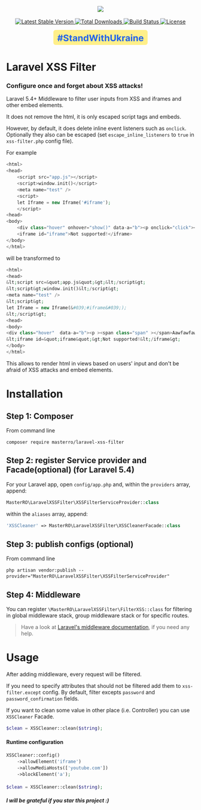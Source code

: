 <p align="center">
    <img src="https://raw.githubusercontent.com/laravel/art/master/logo-lockup/5%20SVG/2%20CMYK/1%20Full%20Color/laravel-logolockup-cmyk-red.svg">
</p>

<p align="center">
    <a href="https://packagist.org/packages/masterro/laravel-xss-filter">
        <img src="https://img.shields.io/packagist/v/masterro/laravel-xss-filter.svg?style=flat-rounded" alt="Latest Stable Version">
    </a>
    <a href="https://packagist.org/packages/masterro/laravel-xss-filter">
        <img src="https://img.shields.io/packagist/dt/masterro/laravel-xss-filter.svg?style=flat-rounded" alt="Total Downloads">
    </a>
    <a href="https://github.com/MasterRO94/laravel-xss-filter/actions">
        <img src="https://github.com/MasterRO94/laravel-xss-filter/workflows/Tests/badge.svg" alt="Build Status">
    </a>
    <a href="https://github.com/MasterRO94/laravel-xss-filter/blob/master/LICENSE">
        <img src="https://img.shields.io/github/license/MasterRO94/laravel-xss-filter" alt="License">
    </a>
</p>

<p align="center">
    <a href="https://github.com/vshymanskyy/StandWithUkraine/blob/main/docs/README.md">
        <img src="https://raw.githubusercontent.com/vshymanskyy/StandWithUkraine/main/badges/StandWithUkraine.svg" alt="StandWithUkraine">
    </a>
</p>

# Laravel XSS Filter 

### Configure once and forget about XSS attacks!

Laravel 5.4+ Middleware to filter user inputs from XSS and iframes and other embed elements.

It does not remove the html, it is only escaped script tags and embeds.

However, by default, it does delete inline event listeners such as `onclick`. 
Optionally they also can be escaped (set `escape_inline_listeners` to `true` in `xss-filter.php` config file).


For example 

```php
<html>
<head>
    <script src="app.js"></script>
    <script>window.init()</script> 
    <meta name="test" />
    <script>
    let Iframe = new Iframe('#iframe');
    </script>
<head>
<body>
    <div class="hover" onhover="show()" data-a="b"><p onclick="click"><span class="span" ondblclick="hide()"></span>Aawfawfaw f awf aw  </p></div>
    <iframe id="iframe">Not supported!</iframe>
</body>
</html>
```

will be transformed to 

```php
<html>
<head>
&lt;script src=&quot;app.js&quot;&gt;&lt;/script&gt;
&lt;script&gt;window.init()&lt;/script&gt; 
<meta name="test" />
&lt;script&gt;
let Iframe = new Iframe(&#039;#iframe&#039;);
&lt;/script&gt;
<head>
<body>
<div class="hover"  data-a="b"><p ><span class="span" ></span>Aawfawfaw f awf aw  </p></div>
&lt;iframe id=&quot;iframe&quot;&gt;Not supported!&lt;/iframe&gt;
</body>
</html>

```

This allows to render html in views based on users' input and don't be afraid of XSS attacks and embed elements.

# Installation

## Step 1: Composer
From command line
```
composer require masterro/laravel-xss-filter
```

## Step 2: register Service provider and Facade(optional) (for Laravel 5.4)
For your Laravel app, open `config/app.php` and, within the `providers` array, append:

```php
MasterRO\LaravelXSSFilter\XSSFilterServiceProvider::class
```
within the `aliases` array, append:
```php
'XSSCleaner' => MasterRO\LaravelXSSFilter\XSSCleanerFacade::class
```

## Step 3: publish configs (optional)
From command line
```
php artisan vendor:publish --provider="MasterRO\LaravelXSSFilter\XSSFilterServiceProvider"
```

## Step 4: Middleware
You can register `\MasterRO\LaravelXSSFilter\FilterXSS::class` for filtering in global middleware stack, group middleware stack or for specific routes.
> Have a look at [Laravel's middleware documentation](https://laravel.com/docs/middleware#registering-middleware), if you need any help.

# Usage
After adding middleware, every request will be filtered.

If you need to specify attributes that should not be filtered add them to `xss-filter.except` config. By default, filter excepts `password` and `password_confirmation` fields.
 
If you want to clean some value in other place (i.e. Controller) you can use `XSSCleaner` Facade.

```php
$clean = XSSCleaner::clean($string);
```
 
#### Runtime configuration


```php
XSSCleaner::config()
    ->allowElement('iframe')
    ->allowMediaHosts(['youtube.com'])
    ->blockElement('a');
    
$clean = XSSCleaner::clean($string);
```
 

#### _I will be grateful if you star this project :)_

 